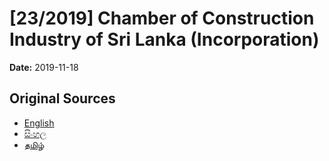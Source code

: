 # [23/2019] Chamber of Construction Industry of Sri Lanka (Incorporation)

**Date:** 2019-11-18

## Original Sources

- [English](https://documents.gov.lk/view/acts/2019/11/23-2019_E.pdf)
- [සිංහල](https://documents.gov.lk/view/acts/2019/11/23-2019_S.pdf)
- [தமிழ்](https://documents.gov.lk/view/acts/2019/11/23-2019_T.pdf)
